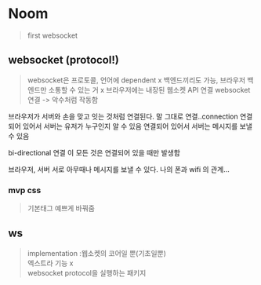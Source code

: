 # Noom
> first websocket 
## websocket (protocol!)
> websocket은 프로토콜, 언어에 dependent x 
> 백엔드끼리도 가능, 브라우저 백엔드만 소통할 수 있는 거 x
> 브라우저에는 내장된 웹소켓 API 연결
websocket 연결 -> 악수처럼 작동함

브라우저가 서버와 손을 맞고 잇는 것처럼 연결된다. 말 그대로 연결..connection
연결되어 있어서 서버는 유저가 누구인지 알 수 있음
연결되어 있어서 서버는 메시지를 보낼 수 있음

bi-directional 연결
이 모든 것은 연결되어 있을 때만 발생함

브라우저, 서버 서로 아무때나 메시지를 보낼 수 있다.
나의 폰과 wifi 의 관계... 

### mvp css 
> 기본태그 예쁘게 바꿔줌 

## ws 
> implementation :웹소켓의 코어일 뿐(기초일뿐)\
엑스트라 기능 x\
websocket protocol을 실행하는 패키지


